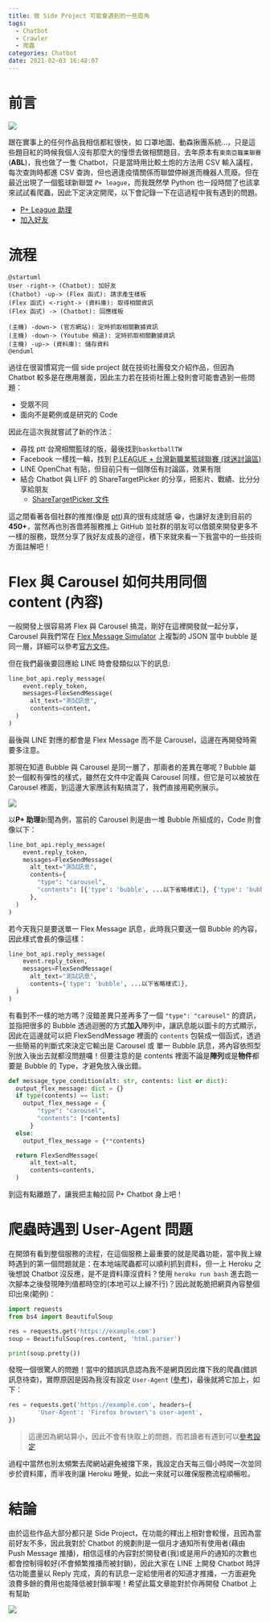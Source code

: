 ```yaml
---
title: 做 Side Project 可能會遇到的一些眉角
tags:
  - Chatbot
  - Crawler
  - 爬蟲
categories: Chatbot
date: 2021-02-03 16:48:07
---
```



<style>
  section.compact {
    font-size: 150%  
  }
  img[alt~="center"] {
    display: block;
    margin: 0 auto;
  }
</style>

# 前言

![](https://nijialin.com/images/2021/pleague/P+QR.png)

跟在實事上的任何作品我相信都紅很快，如 口罩地圖、動森揪團系統...，只是這些題目紅的時候我個人沒有那麼大的憧憬去做相關題目。去年原本有`東南亞職業聯賽`(**ABL**)，我也做了一隻 Chatbot，只是當時用比較土炮的方法用 CSV 輸入議程，每次查詢時都進 CSV 查詢，但也適逢疫情關係而聯盟停辦進而機器人荒廢。但在最近出現了一個籃球新聯盟 `P+ league`，而我既然學 Python 也一段時間了也該拿來試試看爬蟲，因此下定決定開爬，以下會記錄一下在這過程中我有遇到的問題。

- [P+ League 助理](https://github.com/louis70109/PLeagueBot)
- [加入好友](https://line.me/R/ti/p/%40611lsquw)
<!-- more -->

# 流程

```puml
@startuml
User -right-> (Chatbot): 加好友
(Chatbot) -up-> (Flex 函式): 請求產生樣板
(Flex 函式) <-right-> (資料庫): 取得相關資訊
(Flex 函式) -> (Chatbot): 回應樣板

(主機) -down-> (官方網站): 定時抓取相關數據資訊
(主機) -down-> (Youtube 頻道): 定時抓取相關數據資訊
(主機) -up-> (資料庫): 儲存資料
@enduml
```

過往在很習慣寫完一個 side project 就在技術社團發文介紹作品，但因為 Chatbot 較多是在應用層面，因此主力若在技術社團上發則會可能會遇到一些問題：

- 受眾不同
- 面向不是範例或是研究的 Code

因此在這次我就嘗試了新的作法：

- 尋找 ptt 台灣相關籃球的版，最後找到`basketballTW`
- Facebook 一樣找一輪，找到 [P.LEAGUE + 台灣新職業籃球聯賽 (球迷討論區)](https://www.facebook.com/groups/292574422078791)
- LINE OpenChat 有貼，但目前只有一個隊伍有討論區，效果有限
- 結合 Chatbot 與 LIFF 的 ShareTargetPicker 的分享，把影片、戰績、比分分享給朋友
  - [ShareTargetPicker 文件](https://developers.line.biz/en/reference/liff/#share-target-picker)

這之間看著各個社群的推推(像是 [ptt](https://www.ptt.cc/bbs/basketballTW/M.1610890596.A.AA5.html))真的很有成就感 😁，也讓好友達到目前的 **450+**，當然再也別吝嗇將服務推上 GitHub 並社群的朋友可以借鏡來開發更多不一樣的服務，既然分享了我好友成長的途徑，積下來就來看一下我當中的一些技術方面註解吧！

# Flex 與 Carousel 如何共用同個 content (內容)

一般開發上很容易將 Flex 與 Carousel 搞混，剛好在這裡開發就一起分享，Carousel 與我們常在 [Flex Message Simulator](https://developers.line.biz/flex-simulator/) 上複製的 JSON 當中 bubble 是同一層，詳細可以參考[官方文件](https://developers.line.biz/en/docs/messaging-api/flex-message-elements/#container)。

但在我們最後要回應給 LINE 時會發類似以下的訊息:

```python
line_bot_api.reply_message(
    event.reply_token,
    messages=FlexSendMessage(
      alt_text="測試訊息",
      contents=content,
  )
)
```

最後與 LINE 對應的都會是 Flex Message 而不是 Carousel，這邊在再開發時需要多注意。

那現在知道 Bubble 與 Carousel 是同一層了，那兩者的差異在哪呢？Bubble 屬於一個較有彈性的樣式，雖然在文件中定義與 Carousel 同樣，但它是可以被放在 Carousel 裡面，到這邊大家應該有點搞混了，我們直接用範例展示。

![](https://nijialin.com/images/2021/pleague/1.png)

以**P+ 助理**新聞為例，當前的 Carousel 則是由一堆 Bubble 所組成的，Code 則會像以下：

```python
line_bot_api.reply_message(
    event.reply_token,
    messages=FlexSendMessage(
      alt_text="測試訊息",
      contents={
        "type": "carousel",
        "contents": [{'type': 'bubble', ...以下省略樣式1}, {'type': 'bubble', ...以下省略樣式2}]
      },
  )
)
```

若今天我只是要送單一 Flex Message 訊息，此時我只要送一個 Bubble 的內容，因此樣式會長的像這樣：

```python
line_bot_api.reply_message(
    event.reply_token,
    messages=FlexSendMessage(
      alt_text="測試訊息",
      contents={'type': 'bubble', ...以下省略樣式1},
  )
)
```

有看到不一樣的地方嗎？沒錯差異只差再多了一個 `"type": "carousel"` 的資訊，並指把很多的 Bubble 透過迴圈的方式**加入**陣列中，讓訊息能以圖卡的方式顯示，因此在這邊就可以把 FlexSendMessage 裡面的 `contents` 包裝成一個函式，透過一些簡易的判斷式來決定它輸出是 Carousel 或 單一 Bubble 訊息，將內容依照型別放入後出去就都沒問題囉！但要注意的是 contents 裡面不論是**陣列**或是**物件**都要是 Bubble 的 Type，才避免放入後出錯。

```python
def message_type_condition(alt: str, contents: list or dict):
  output_flex_message: dict = {}
  if type(contents) == list:
    output_flex_message = {
        "type": "carousel",
        "contents": [*contents]
      }
  else:
    output_flex_message = {**contents}

  return FlexSendMessage(
      alt_text=alt,
      contents=contents,
  )
```

到這有點離題了，讓我把主軸拉回 P+ Chatbot 身上吧！

# 爬蟲時遇到 User-Agent 問題

在開頭有看到整個服務的流程，在這個服務上最重要的就是爬蟲功能，當中我上線時遇到的第一個問題就是：在本地端爬蟲都可以順利抓到資料，但一上 Heroku 之後想說 Chatbot 沒反應，是不是資料庫沒資料？使用 `heroku run bash` 進去跑一次腳本之後發現陣列值都時空的(本地可以上線不行)？因此就乾脆把網頁內容整個印出來(範例)：

```python
import requests
from bs4 import BeautifulSoup

res = requests.get('https://example.com')
soup = BeautifulSoup(res.content, 'html.parser')

print(soup.pretty())
```

發現一個很驚人的問題！當中的錯誤訊息認為我不是網頁因此擋下我的爬蟲(錯誤訊息待查)，實際原因是因為我沒有設定 `User-Agent` ([參考](https://stackoverflow.com/questions/27652543/how-to-use-python-requests-to-fake-a-browser-visit-a-k-a-and-generate-user-agent))，最後就將它加上，如下：

```python
res = requests.get('https://example.com', headers={
        'User-Agent': 'Firefox browser\'s user-agent',
})
```

> 這邊因為網站算小，因此不會有快取上的問題，而若讀者有遇到可以[參考設定](https://stackoverflow.com/questions/53899170/python-3-beautifulsoup-and-cache)

過程中當然也別太頻繁去爬網站避免被擋下來，我設定白天每三個小時爬一次並同步於資料庫，而半夜則讓 Heroku 睡覺，如此一來就可以確保服務流程順暢啦。

# 結論

由於這些作品大部分都只是 Side Project，在功能的釋出上相對會較慢，且因為當前好友不多，因此我對於 Chatbot 的規劃則是一個月才通知所有使用者(藉由 Push Message 推播)，相信這樣的內容對於開發者(我)或是用戶的通知的次數也都會控制得較好(不會頻繁推播而被封鎖)，因此大家在 LINE 上開發 Chatbot 時評估功能盡量以 Reply 完成，真的有訊息一定給使用者的知道才推播，一方面避免浪費多餘的費用也能降低被封鎖率喔！希望此篇文章能對於你再開發 Chatbot 上有幫助

![](https://nijialin.com/images/2021/pleague/2.png)

